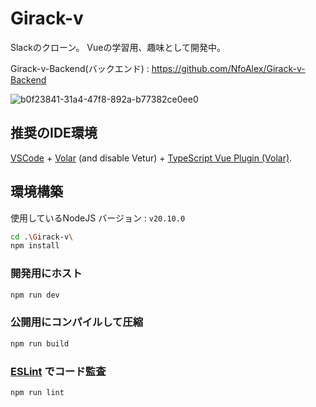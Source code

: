 # Girack-v
Slackのクローン。
Vueの学習用、趣味として開発中。

Girack-v-Backend(バックエンド) : https://github.com/NfoAlex/Girack-v-Backend

![b0f23841-31a4-47f8-892a-b77382ce0ee0](https://github.com/NfoAlex/Girack-v-/assets/40430040/97e179a4-e652-4eec-9c4f-7e48a544b449)


## 推奨のIDE環境

[VSCode](https://code.visualstudio.com/) + [Volar](https://marketplace.visualstudio.com/items?itemName=Vue.volar) (and disable Vetur) + [TypeScript Vue Plugin (Volar)](https://marketplace.visualstudio.com/items?itemName=Vue.vscode-typescript-vue-plugin).

## 環境構築

使用しているNodeJS バージョン : `v20.10.0`

```sh
cd .\Girack-v\
npm install
```

### 開発用にホスト

```sh
npm run dev
```

### 公開用にコンパイルして圧縮

```sh
npm run build
```

### [ESLint](https://eslint.org/) でコード監査

```sh
npm run lint
```
